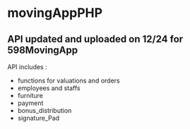# movingAppPHP

## API updated and uploaded on 12/24 for 598MovingApp
API includes : 
* functions for valuations and orders
* employees and staffs
* furniture
* payment
* bonus_distribution
* signature_Pad
  
